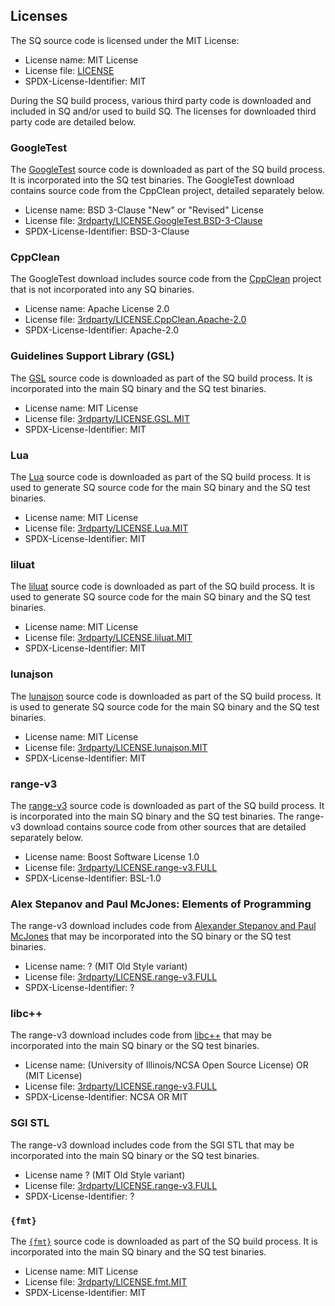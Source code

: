 ## Licenses
The SQ source code is licensed under the MIT License:
* License name: MIT License
* License file: [LICENSE](LICENSE)
* SPDX-License-Identifier: MIT

During the SQ build process, various third party code is downloaded and
included in SQ and/or used to build SQ. The licenses for downloaded third party
code are detailed below.

### GoogleTest
The [GoogleTest](https://github.com/google/googletest) source code is
downloaded as part of the SQ build process. It is incorporated into the SQ test
binaries. The GoogleTest download contains source code from the CppClean
project, detailed separately below.
* License name: BSD 3-Clause "New" or "Revised" License
* License file: [3rdparty/LICENSE.GoogleTest.BSD-3-Clause](3rdparty/LICENSE.GoogleTest.BSD-3-Clause)
* SPDX-License-Identifier: BSD-3-Clause

### CppClean
The GoogleTest download includes source code from the
[CppClean](https://code.google.com/archive/p/cppclean) project that is not
incorporated into any SQ binaries.
* License name: Apache License 2.0
* License file: [3rdparty/LICENSE.CppClean.Apache-2.0](3rdparty/LICENSE.CppClean.Apache-2.0)
* SPDX-License-Identifier: Apache-2.0

### Guidelines Support Library (GSL)
The [GSL](https://github.com/microsoft/GSL) source code is downloaded as part
of the SQ build process. It is incorporated into the main SQ binary and the SQ
test binaries.
* License name: MIT License
* License file: [3rdparty/LICENSE.GSL.MIT](3rdparty/LICENSE.GSL.MIT)
* SPDX-License-Identifier: MIT

### Lua
The [Lua](https://www.lua.org) source code is downloaded as part of the SQ
build process. It is used to generate SQ source code for the main SQ binary
and the SQ test binaries.
* License name: MIT License
* License file: [3rdparty/LICENSE.Lua.MIT](3rdparty/LICENSE.Lua.MIT)
* SPDX-License-Identifier: MIT

### liluat
The [liluat](https://github.com/FSMaxB/liluat) source code is downloaded as
part of the SQ build process. It is used to generate SQ source code for the
main SQ binary and the SQ test binaries.
* License name: MIT License
* License file: [3rdparty/LICENSE.liluat.MIT](3rdparty/LICENSE.liluat.MIT)
* SPDX-License-Identifier: MIT

### lunajson
The [lunajson](https://github.com/grafi-tt/lunajson) source code is downloaded
as part of the SQ build process. It is used to generate SQ source code for the
main SQ binary and the SQ test binaries.
* License name: MIT License
* License file: [3rdparty/LICENSE.lunajson.MIT](3rdparty/LICENSE.lunajson.MIT)
* SPDX-License-Identifier: MIT

### range-v3
The [range-v3](https://github.com/ericniebler/range-v3) source code is
downloaded as part of the SQ build process. It is incorporated into the main SQ
binary and the SQ test binaries. The range-v3 download contains source code
from other sources that are detailed separately below.
* License name: Boost Software License 1.0
* License file: [3rdparty/LICENSE.range-v3.FULL](3rdparty/LICENSE.range-v3.FULL)
* SPDX-License-Identifier: BSL-1.0

### Alex Stepanov and Paul McJones: Elements of Programming
The range-v3 download includes code from [Alexander Stepanov and Paul
McJones](http://elementsofprogramming.com) that may be incorporated into the SQ
binary or the SQ test binaries.
* License name: ? (MIT Old Style variant)
* License file: [3rdparty/LICENSE.range-v3.FULL](3rdparty/LICENSE.range-v3.FULL)
* SPDX-License-Identifier: ?

### libc++
The range-v3 download includes code from [libc++](https://libcxx.llvm.org) that
may be incorporated into the main SQ binary or the SQ test binaries.
* License name: (University of Illinois/NCSA Open Source License) OR (MIT License)
* License file: [3rdparty/LICENSE.range-v3.FULL](3rdparty/LICENSE.range-v3.FULL)
* SPDX-License-Identifier: NCSA OR MIT

### SGI STL
The range-v3 download includes code from the SGI STL that may be incorporated
into the main SQ binary or the SQ test binaries.
* License name ? (MIT Old Style variant)
* License file: [3rdparty/LICENSE.range-v3.FULL](3rdparty/LICENSE.range-v3.FULL)
* SPDX-License-Identifier: ?

### `{fmt}`
The [`{fmt}`](https://fmt.dev) source code is downloaded as part of the SQ
build process. It is incorporated into the main SQ binary and the SQ test
binaries.
* License name: MIT License
* License file: [3rdparty/LICENSE.fmt.MIT](3rdparty/LICENSE.fmt.MIT)
* SPDX-License-Identifier: MIT

